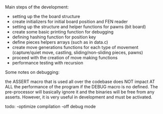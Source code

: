 Main steps of the development:

- setting up the the board structure
- create initializers for initial board position and FEN reader
- setting up the structure and helper functions for pawns (bit board)
- create some basic printing function for debugging
- defining hashing function for position key
- define pieces helpers arrays (such as in data.c)
- create move generations functions for each type of movement (capture/quiet move, castling, sliding/non-sliding pieces, pawns)
- proceed with the creation of move making functions
- performance testing with recursion

Some notes on debugging:

the ASSERT macro that is used all over the codebase does NOT impact AT ALL the performance of the program
if the DEBUG macro is no defined. The pre-processor will basically ignore it and the binaries will be free from any asserts.
However, it is very useful in development and must be activated.

todo:
-optimize compilation
-off debug mode
